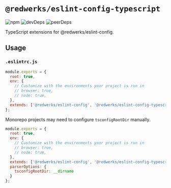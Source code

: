 # `@redwerks/eslint-config-typescript`

![npm](https://img.shields.io/npm/v/redwerks/eslint-config-typescript) ![devDeps](https://img.shields.io/david/dev/redwerks/eslint-config-typescript?path=packages%2Feslint-config-typescript) ![peerDeps](https://img.shields.io/david/peer/redwerks/eslint-config?path=packages%2Feslint-config-typescript)

TypeScript extensions for @redwerks/eslint-config.

## Usage

### `.eslintrc.js`

```js
module.exports = {
  root: true,
  env: {
    // Customize with the environments your project is run in
    // browser: true,
    // node: true,
  },
  extends: ['@redwerks/eslint-config', '@redwerks/eslint-config-typescript']
};
```

Monorepo projects may need to configure `tsconfigRootDir` manually.

```js
module.exports = {
  root: true,
  env: {
    // Customize with the environments your project is run in
    // browser: true,
    // node: true,
  },
  extends: ['@redwerks/eslint-config', '@redwerks/eslint-config-typescript'],
  parserOptions: {
    tsconfigRootDir: __dirname
  }
};
```
